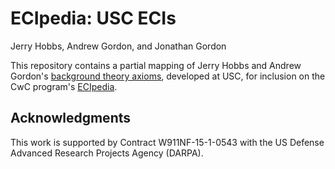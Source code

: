 # ECIpedia: USC ECIs
Jerry Hobbs, Andrew Gordon, and Jonathan Gordon

This repository contains a partial mapping of Jerry Hobbs and Andrew
Gordon's [background theory axioms](https://isi.edu/~hobbs/csk.html),
developed at USC, for inclusion on the CwC program's
[ECIpedia](https://ecipedia.sift.net/eci-web).

## Acknowledgments

This work is supported by Contract W911NF-15-1-0543 with the US Defense
Advanced Research Projects Agency (DARPA).
